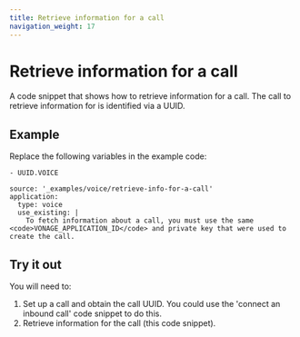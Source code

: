 ```yaml
---
title: Retrieve information for a call
navigation_weight: 17
---
```


# Retrieve information for a call

A code snippet that shows how to retrieve information for a call. The call
to retrieve information for is identified via a UUID.

## Example

Replace the following variables in the example code:

```snippet_variables
- UUID.VOICE
```

```code_snippets
source: '_examples/voice/retrieve-info-for-a-call'
application:
  type: voice
  use_existing: |
    To fetch information about a call, you must use the same <code>VONAGE_APPLICATION_ID</code> and private key that were used to create the call.
```

## Try it out

You will need to:

1. Set up a call and obtain the call UUID. You could use the 'connect an inbound call' code snippet to do this.
2. Retrieve information for the call (this code snippet).
